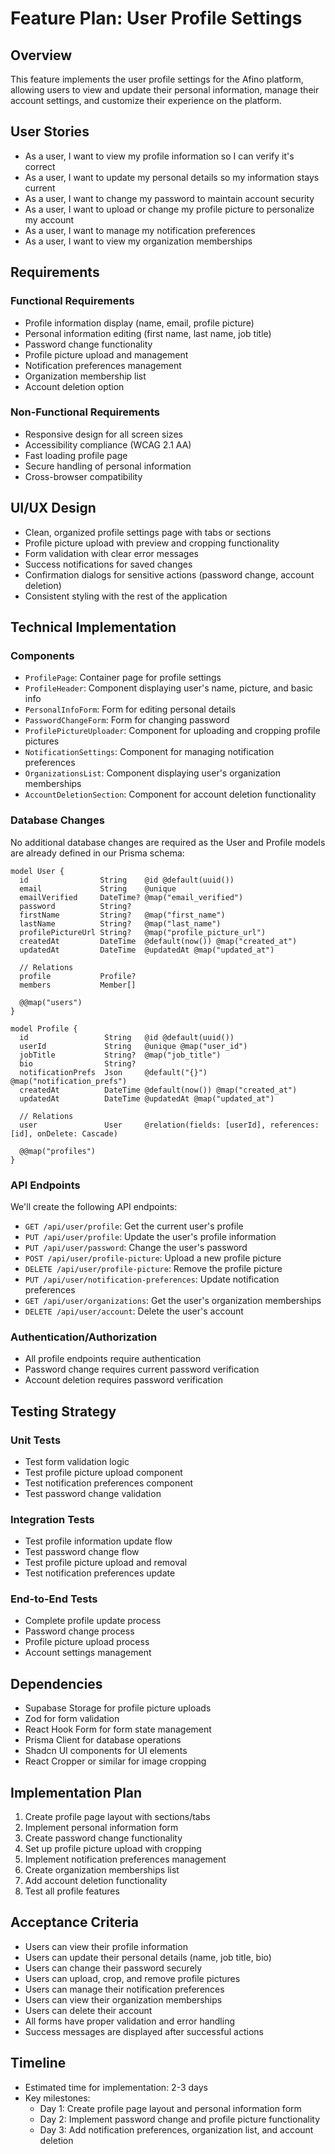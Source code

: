 # Feature Plan: User Profile Settings

## Overview

This feature implements the user profile settings for the Afino platform, allowing users to view and update their personal information, manage their account settings, and customize their experience on the platform.

## User Stories

- As a user, I want to view my profile information so I can verify it's correct
- As a user, I want to update my personal details so my information stays current
- As a user, I want to change my password to maintain account security
- As a user, I want to upload or change my profile picture to personalize my account
- As a user, I want to manage my notification preferences
- As a user, I want to view my organization memberships

## Requirements

### Functional Requirements

- Profile information display (name, email, profile picture)
- Personal information editing (first name, last name, job title)
- Password change functionality
- Profile picture upload and management
- Notification preferences management
- Organization membership list
- Account deletion option

### Non-Functional Requirements

- Responsive design for all screen sizes
- Accessibility compliance (WCAG 2.1 AA)
- Fast loading profile page
- Secure handling of personal information
- Cross-browser compatibility

## UI/UX Design

- Clean, organized profile settings page with tabs or sections
- Profile picture upload with preview and cropping functionality
- Form validation with clear error messages
- Success notifications for saved changes
- Confirmation dialogs for sensitive actions (password change, account deletion)
- Consistent styling with the rest of the application

## Technical Implementation

### Components

- `ProfilePage`: Container page for profile settings
- `ProfileHeader`: Component displaying user's name, picture, and basic info
- `PersonalInfoForm`: Form for editing personal details
- `PasswordChangeForm`: Form for changing password
- `ProfilePictureUploader`: Component for uploading and cropping profile pictures
- `NotificationSettings`: Component for managing notification preferences
- `OrganizationsList`: Component displaying user's organization memberships
- `AccountDeletionSection`: Component for account deletion functionality

### Database Changes

No additional database changes are required as the User and Profile models are already defined in our Prisma schema:

```prisma
model User {
  id                String    @id @default(uuid())
  email             String    @unique
  emailVerified     DateTime? @map("email_verified")
  password          String?
  firstName         String?   @map("first_name")
  lastName          String?   @map("last_name")
  profilePictureUrl String?   @map("profile_picture_url")
  createdAt         DateTime  @default(now()) @map("created_at")
  updatedAt         DateTime  @updatedAt @map("updated_at")
  
  // Relations
  profile           Profile?
  members           Member[]

  @@map("users")
}

model Profile {
  id                 String   @id @default(uuid())
  userId             String   @unique @map("user_id")
  jobTitle           String?  @map("job_title")
  bio                String?
  notificationPrefs  Json     @default("{}") @map("notification_prefs")
  createdAt          DateTime @default(now()) @map("created_at")
  updatedAt          DateTime @updatedAt @map("updated_at")
  
  // Relations
  user               User     @relation(fields: [userId], references: [id], onDelete: Cascade)

  @@map("profiles")
}
```

### API Endpoints

We'll create the following API endpoints:

- `GET /api/user/profile`: Get the current user's profile
- `PUT /api/user/profile`: Update the user's profile information
- `PUT /api/user/password`: Change the user's password
- `POST /api/user/profile-picture`: Upload a new profile picture
- `DELETE /api/user/profile-picture`: Remove the profile picture
- `PUT /api/user/notification-preferences`: Update notification preferences
- `GET /api/user/organizations`: Get the user's organization memberships
- `DELETE /api/user/account`: Delete the user's account

### Authentication/Authorization

- All profile endpoints require authentication
- Password change requires current password verification
- Account deletion requires password verification

## Testing Strategy

### Unit Tests

- Test form validation logic
- Test profile picture upload component
- Test notification preferences component
- Test password change validation

### Integration Tests

- Test profile information update flow
- Test password change flow
- Test profile picture upload and removal
- Test notification preferences update

### End-to-End Tests

- Complete profile update process
- Password change process
- Profile picture upload process
- Account settings management

## Dependencies

- Supabase Storage for profile picture uploads
- Zod for form validation
- React Hook Form for form state management
- Prisma Client for database operations
- Shadcn UI components for UI elements
- React Cropper or similar for image cropping

## Implementation Plan

1. Create profile page layout with sections/tabs
2. Implement personal information form
3. Create password change functionality
4. Set up profile picture upload with cropping
5. Implement notification preferences management
6. Create organization memberships list
7. Add account deletion functionality
8. Test all profile features

## Acceptance Criteria

- Users can view their profile information
- Users can update their personal details (name, job title, bio)
- Users can change their password securely
- Users can upload, crop, and remove profile pictures
- Users can manage their notification preferences
- Users can view their organization memberships
- Users can delete their account
- All forms have proper validation and error handling
- Success messages are displayed after successful actions

## Timeline

- Estimated time for implementation: 2-3 days
- Key milestones:
  - Day 1: Create profile page layout and personal information form
  - Day 2: Implement password change and profile picture functionality
  - Day 3: Add notification preferences, organization list, and account deletion 